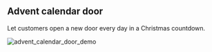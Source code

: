 ## Advent calendar door

Let customers open a new door every day in a Christmas countdown.

![advent_calendar_door_demo](https://raw.githubusercontent.com/loyjoy/welcome/master/help/processes/process/subprocesses/advent_calendar_door_demo.png)
